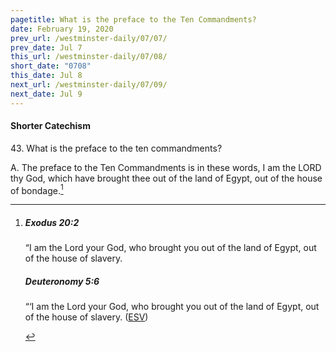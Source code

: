 ```yaml
---
pagetitle: What is the preface to the Ten Commandments?
date: February 19, 2020
prev_url: /westminster-daily/07/07/
prev_date: Jul 7
this_url: /westminster-daily/07/08/
short_date: "0708"
this_date: Jul 8
next_url: /westminster-daily/07/09/
next_date: Jul 9
---
```


#### Shorter Catechism

<span class="q">43.</span> What is the preface to the ten commandments?

<span class="q">A.</span> The preface to the Ten Commandments is in these words, I am the LORD thy God, which have brought thee out of the land of Egypt, out of the house of bondage.[^fnref:wsc1]


[^fnref:wsc1]: <div class="esv"><h5>Exodus 20:2</h5> <div class="esv-text"><p class="chapter-first" id="p02020002.01-1">&#8220;I am the <span class="small-caps">Lord</span> your God, who brought you out of the land of Egypt, out of the house of slavery.</p> </div><h5>Deuteronomy 5:6</h5> <div class="esv-text"><p id="p05005006.01-2">&#8220;&#8216;I am the <span class="small-caps">Lord</span> your God, who brought you out of the land of Egypt, out of the house of slavery.  (<a href="http://www.esv.org" class="copyright">ESV</a>)</p> </div> </div>

